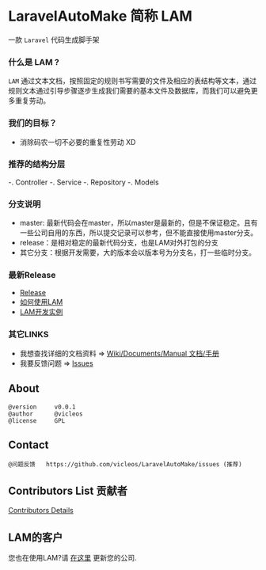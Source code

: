 # LaravelAutoMake 简称 LAM
一款 `Laravel` 代码生成脚手架

### 什么是 LAM ?

`LAM` 通过文本文档，按照固定的规则书写需要的文件及相应的表结构等文本，通过规则文本通过引导步骤逐步生成我们需要的基本文件及数据库，而我们可以避免更多重复劳动。

### 我们的目标？
* 消除码农一切不必要的重复性劳动 XD

### 推荐的结构分层
-. Controller
-. Service
-. Repository
-. Models

### 分支说明
* master: 最新代码会在master，所以master是最新的，但是不保证稳定。且有一些公司自用的东西，所以提交记录可以参考，但不能直接使用master分支。
* release：是相对稳定的最新代码分支，也是LAM对外打包的分支
* 其它分支：根据开发需要，大的版本会以版本号为分支名，打一些临时分支。

### 最新Release
* [Release](https://github.com/vicleos/LaravelAutoMake/releases)
* [如何使用LAM](https://github.com/vicleos/LaravelAutoMake/wiki/LAM%E4%BD%BF%E7%94%A8%E6%89%8B%E5%86%8C)
* [LAM开发实例](https://github.com/vicleos/LaravelAutoMake/wiki/LAM_Example)

### 其它LINKS
* 我想查找详细的文档资料 => [Wiki/Documents/Manual 文档/手册](https://github.com/vicleos/LaravelAutoMake/wiki)
* 我要反馈问题 => [Issues](https://github.com/vicleos/LaravelAutoMake/issues)
 
## About

    @version     v0.0.1
    @author      @vicleos
    @license     GPL

## Contact

    @问题反馈   https://github.com/vicleos/LaravelAutoMake/issues (推荐)
    
## Contributors List 贡献者

[Contributors Details](https://github.com/vicleos/LaravelAutoMake/graphs/contributors)

## LAM的客户

您也在使用LAM?请 [在这里](https://github.com/vicleos/LaravelAutoMake/issues/1) 更新您的公司.
